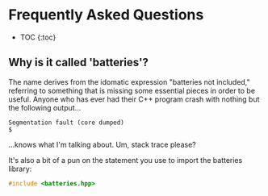 # Frequently Asked Questions

* TOC {:toc}

## Why is it called 'batteries'?

The name derives from the idomatic expression "batteries not included," referring to something that is missing some essential pieces in order to be useful.  Anyone who has ever had their C++ program crash with nothing but the following output...

```shell
Segmentation fault (core dumped)
$ 
```

...knows what I'm talking about.  Um, stack trace please?

It's also a bit of a pun on the statement you use to import the batteries library:

```c++
#include <batteries.hpp>
```

